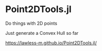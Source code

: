 # Point2DTools.jl
Do things with 2D points

Just generate a Convex Hull so far

https://lawless-m.github.io/Point2DTools.jl/
